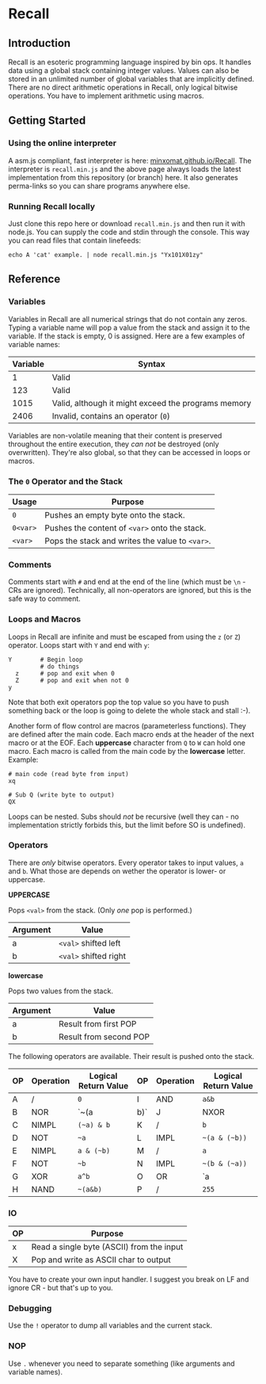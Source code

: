 # Recall

## Introduction

Recall is an esoteric programming language inspired by bin ops. It handles data using a global stack containing integer values. Values can also be stored in an unlimited number of global variables that are implicitly defined. There are no direct arithmetic operations in Recall, only logical bitwise operations. You have to implement arithmetic using macros.

## Getting Started

### Using the online interpreter

A asm.js compliant, fast interpreter is here: [minxomat.github.io/Recall](http://minxomat.github.io/Recall). The interpreter is `recall.min.js` and the above page always loads the latest implementation from this repository (or branch) here. It also generates perma-links so you can share programs anywhere else.

### Running Recall locally

Just clone this repo here or download `recall.min.js` and then run it with node.js. You can supply the code and stdin through the console. This way you can read files that contain linefeeds:

```
echo A 'cat' example. | node recall.min.js "Yx101X01zy"
```

## Reference

### Variables

Variables in Recall are all numerical strings that do not contain any zeros. Typing a variable name will pop a value from the stack and assign it to the variable. If the stack is empty, 0 is assigned. Here are a few examples of variable names:

Variable | Syntax
-------- | ------
1        | Valid
123      | Valid
1015     | Valid, although it might exceed the programs memory
2406     | Invalid, contains an operator (`0`)

Variables are non-volatile meaning that their content is preserved throughout the entire execution, they *can not* be destroyed (only overwritten). They're also global, so that they can be accessed in loops or macros.

### The `0` Operator and the Stack

Usage    | Purpose
-------- | -------
`0`      | Pushes an empty byte onto the stack.
`0<var>` | Pushes the content of `<var>` onto the stack.
`<var>`  | Pops the stack and writes the value to `<var>`.

### Comments

Comments start with `#` and end at the end of the line (which must be `\n` - CRs are ignored). Technically, all non-operators are ignored, but this is the safe way to comment.

### Loops and Macros

Loops in Recall are infinite and must be escaped from using the `z` (or `Z`) operator. Loops start with `Y` and end with `y`:

```
Y        # Begin loop
         # do things
  z      # pop and exit when 0
  Z      # pop and exit when not 0
y
```

Note that both exit operators pop the top value so you have to push something back or the loop is going to delete the whole stack and stall :-).

Another form of flow control are macros (parameterless functions). They are defined after the main code. Each macro ends at the header of the next macro or at the EOF. Each **uppercase** character from `Q` to `W` can hold one macro. Each macro is called from the main code by the **lowercase** letter. Example:

```
# main code (read byte from input)
xq

# Sub Q (write byte to output)
QX
```

Loops can be nested. Subs should *not* be recursive (well they can - no implementation strictly forbids this, but the limit before SO is undefined).

### Operators

There are *only* bitwise operators. Every operator takes to input values, `a` and `b`. What those are depends on wether the operator is lower- or uppercase. 

**UPPERCASE**

Pops `<val>` from the stack. (Only *one* pop is performed.)

Argument | Value
-------- | -----
a        | `<val>` shifted left
b        | `<val>` shifted right

**lowercase**

Pops two values from the stack.

Argument | Value
-------- | -----
a        | Result from first POP
b        | Result from second POP

The following operators are available. Their result is pushed onto the stack.

OP  | Operation | Logical Return Value | OP  | Operation | Logical Return Value
--- | --------- | -------------------- | --- | --------- | --------------------
A   | /         | `0`                  | I   | AND       | `a&b`  
B   | NOR       | `~(a|b)`             | J   | NXOR      | `~(a^b)`     
C   | NIMPL     | `(~a) & b`           | K   | /         | `b`          
D   | NOT       | `~a`                 | L   | IMPL      | `~(a & (~b))`
E   | NIMPL     | `a & (~b)`           | M   | /         | `a`          
F   | NOT       | `~b`                 | N   | IMPL      | `~(b & (~a))`
G   | XOR       | `a^b`                | O   | OR        | `a|b`        
H   | NAND      | `~(a&b)`             | P   | /         | `255`        



### IO

OP | Purpose
--- | -------
x  | Read a single byte (ASCII) from the input
X  | Pop and write as ASCII char to output

You have to create your own input handler. I suggest you break on LF and ignore CR - but that's up to you.

### Debugging

Use the `!` operator to dump all variables and the current stack.

### NOP

Use `.` whenever you need to separate something (like arguments and variable names).
